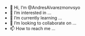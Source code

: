 - 👋 Hi, I’m @AndresAlvarezmonvsyo
- 👀 I’m interested in ...
- 🌱 I’m currently learning ...
- 💞️ I’m looking to collaborate on ...
- 📫 How to reach me ...

<!---
AndresAlvarezmonvsyo/AndresAlvarezmonvsyo is a ✨ special ✨ repository because its `README.md` (this file) appears on your GitHub profile.
You can click the Preview link to take a look at your changes.
--->
